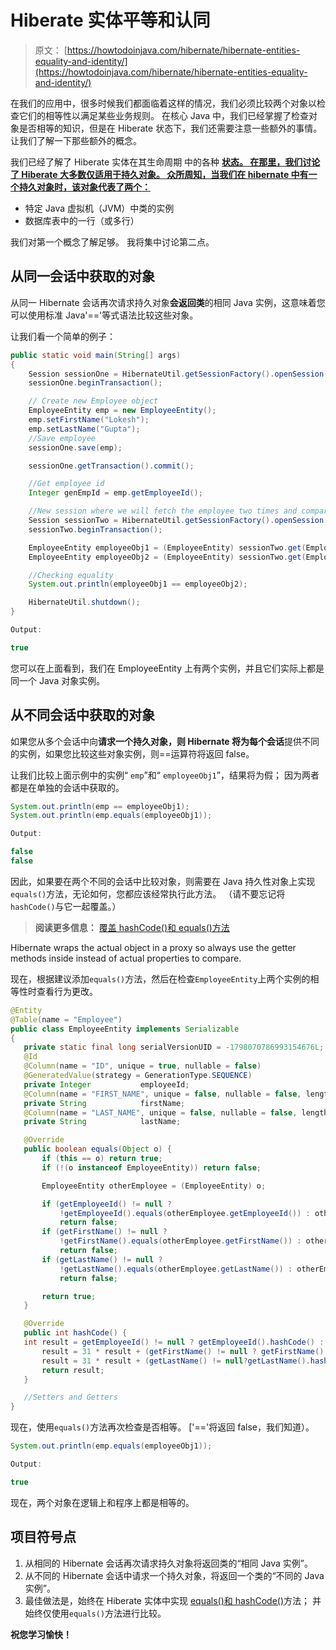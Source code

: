 # Hiberate 实体平等和认同

> 原文： [https://howtodoinjava.com/hibernate/hibernate-entities-equality-and-identity/](https://howtodoinjava.com/hibernate/hibernate-entities-equality-and-identity/)

在我们的应用中，很多时候我们都面临着这样的情况，我们必须比较两个对象以检查它们的相等性以满足某些业务规则。 在核心 Java 中，我们已经掌握了检查对象是否相等的知识，但是在 Hiberate 状态下，我们还需要注意一些额外的事情。 让我们了解一下那些额外的概念。

我们已经了解了 Hiberate 实体在其生命周期 中的各种 [**状态。 在那里，我们讨论了 Hiberate 大多数仅适用于持久对象。 众所周知，当我们在 hibernate 中有一个持久对象时，该对象代表了两个：**](//howtodoinjava.com/hibernate/hibernate-entity-persistence-lifecycle-states/ "Hibernate Entity / Persistence LifeCycle States")

*   特定 Java 虚拟机（JVM）中类的实例
*   数据库表中的一行（或多行）

我们对第一个概念了解足够。 我将集中讨论第二点。

## 从同一会话中获取的对象

从同一 Hibernate 会话再次请求持久对象**会返回类**的相同 Java 实例，这意味着您可以使用标准 Java'=='等式语法比较这些对象。

让我们看一个简单的例子：

```java
public static void main(String[] args)
{
	Session sessionOne = HibernateUtil.getSessionFactory().openSession();
	sessionOne.beginTransaction();

	// Create new Employee object
	EmployeeEntity emp = new EmployeeEntity();
	emp.setFirstName("Lokesh");
	emp.setLastName("Gupta");
	//Save employee
	sessionOne.save(emp);

	sessionOne.getTransaction().commit();

	//Get employee id
	Integer genEmpId = emp.getEmployeeId();

	//New session where we will fetch the employee two times and compare the objects
	Session sessionTwo = HibernateUtil.getSessionFactory().openSession();
	sessionTwo.beginTransaction();

	EmployeeEntity employeeObj1 = (EmployeeEntity) sessionTwo.get(EmployeeEntity.class, genEmpId);
	EmployeeEntity employeeObj2 = (EmployeeEntity) sessionTwo.get(EmployeeEntity.class, genEmpId);

	//Checking equality 
	System.out.println(employeeObj1 == employeeObj2);

	HibernateUtil.shutdown();
}

Output:

true

```

您可以在上面看到，我们在 EmployeeEntity 上有两个实例，并且它们实际上都是同一个 Java 对象实例。

## 从不同会话中获取的对象

如果您从多个会话中向**请求一个持久对象，则 Hibernate 将为每个会话**提供不同的实例，如果您比较这些对象实例，则==运算符将返回 false。

让我们比较上面示例中的实例“ `emp`”和“ `employeeObj1`”，结果将为假； 因为两者都是在单独的会话中获取的。

```java
System.out.println(emp == employeeObj1);
System.out.println(emp.equals(employeeObj1));

Output:

false
false

```

因此，如果要在两个不同的会话中比较对象，则需要在 Java 持久性对象上实现`equals()`方法，无论如何，您都应该经常执行此方法。 （请不要忘记将`hashCode()`与它一起覆盖。）

> **阅读更多信息：** [覆盖 hashCode()和 equals()方法](//howtodoinjava.com/java/related-concepts/working-with-hashcode-and-equals-methods-in-java/ "Working with hashCode and equals methods in java")

Hibernate wraps the actual object in a proxy so always use the getter methods inside instead of actual properties to compare.

现在，根据建议添加`equals()`方法，然后在检查`EmployeeEntity`上两个实例的相等性时查看行为更改。

```java
@Entity
@Table(name = "Employee")
public class EmployeeEntity implements Serializable
{
   private static final long serialVersionUID = -1798070786993154676L;
   @Id
   @Column(name = "ID", unique = true, nullable = false)
   @GeneratedValue(strategy = GenerationType.SEQUENCE)
   private Integer           employeeId;
   @Column(name = "FIRST_NAME", unique = false, nullable = false, length = 100)
   private String            firstName;
   @Column(name = "LAST_NAME", unique = false, nullable = false, length = 100)
   private String            lastName;

   @Override
   public boolean equals(Object o) {
       if (this == o) return true;
       if (!(o instanceof EmployeeEntity)) return false;

       EmployeeEntity otherEmployee = (EmployeeEntity) o;

       if (getEmployeeId() != null ?
           !getEmployeeId().equals(otherEmployee.getEmployeeId()) : otherEmployee.getEmployeeId() != null)
           return false;
       if (getFirstName() != null ?
           !getFirstName().equals(otherEmployee.getFirstName()) : otherEmployee.getFirstName() != null)
           return false;
       if (getLastName() != null ?
           !getLastName().equals(otherEmployee.getLastName()) : otherEmployee.getLastName() != null)
           return false;

       return true;
   }

   @Override
   public int hashCode() {
   int result = getEmployeeId() != null ? getEmployeeId().hashCode() : 0;
       result = 31 * result + (getFirstName() != null ? getFirstName().hashCode() : 0);
       result = 31 * result + (getLastName() != null?getLastName().hashCode() : 0);
       return result;
   }

   //Setters and Getters
}

```

现在，使用`equals()`方法再次检查是否相等。 ['=='将返回 false，我们知道）。

```java
System.out.println(emp.equals(employeeObj1));

Output:

true

```

现在，两个对象在逻辑上和程序上都是相等的。

## 项目符号点

1.  从相同的 Hibernate 会话再次请求持久对象将返回类的“相同 Java 实例”。
2.  从不同的 Hibernate 会话中请求一个持久对象，将返回一个类的“不同的 Java 实例”。
3.  最佳做法是，始终在 Hiberate 实体中实现 [equals()和 hashCode()](//howtodoinjava.com/java/related-concepts/working-with-hashcode-and-equals-methods-in-java/ "Working with hashCode and equals methods in java")方法； 并始终仅使用`equals()`方法进行比较。

**祝您学习愉快！**